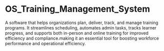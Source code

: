 # OS_Training_Management_System
A software that helps organizations plan, deliver, track, and manage training programs. It streamlines scheduling, automates admin tasks, tracks learner progress, and supports both in-person and online training for improved efficiency and compliance.making it an essential tool for boosting workforce performance and operational efficiency.
